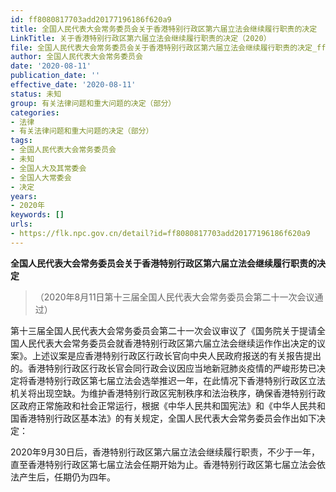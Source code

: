 ```yaml
---
id: ff8080817703add20177196186f620a9
title: 全国人民代表大会常务委员会关于香港特别行政区第六届立法会继续履行职责的决定
LinkTitle: 关于香港特别行政区第六届立法会继续履行职责的决定（2020）
file: 全国人民代表大会常务委员会关于香港特别行政区第六届立法会继续履行职责的决定_ff8080817703add20177196186f620a9.docx
author: 全国人民代表大会常务委员会
date: '2020-08-11'
publication_date: ''
effective_date: '2020-08-11'
status: 未知
group: 有关法律问题和重大问题的决定（部分）
categories:
- 法律
- 有关法律问题和重大问题的决定（部分）
tags:
- 全国人民代表大会常务委员会
- 未知
- 全国人大及其常委会
- 全国人大常委会
- 决定
years:
- 2020年
keywords: []
urls:
- https://flk.npc.gov.cn/detail?id=ff8080817703add20177196186f620a9
---
```


**全国人民代表大会常务委员会关于香港特别行政区第六届立法会继续履行职责的决定**

> （2020年8月11日第十三届全国人民代表大会常务委员会第二十一次会议通过）

第十三届全国人民代表大会常务委员会第二十一次会议审议了《国务院关于提请全国人民代表大会常务委员会就香港特别行政区第六届立法会继续运作作出决定的议案》。上述议案是应香港特别行政区行政长官向中央人民政府报送的有关报告提出的。香港特别行政区行政长官会同行政会议因应当地新冠肺炎疫情的严峻形势已决定将香港特别行政区第七届立法会选举推迟一年，在此情况下香港特别行政区立法机关将出现空缺。为维护香港特别行政区宪制秩序和法治秩序，确保香港特别行政区政府正常施政和社会正常运行，根据《中华人民共和国宪法》和《中华人民共和国香港特别行政区基本法》的有关规定，全国人民代表大会常务委员会作出如下决定：

2020年9月30日后，香港特别行政区第六届立法会继续履行职责，不少于一年，直至香港特别行政区第七届立法会任期开始为止。香港特别行政区第七届立法会依法产生后，任期仍为四年。
